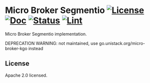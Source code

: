 # Micro Broker Segmentio [![License](https://img.shields.io/:license-apache-blue.svg)](https://opensource.org/licenses/Apache-2.0) [![Doc](https://img.shields.io/badge/go.dev-reference-007d9c?logo=go&logoColor=white&style=flat-square)](https://pkg.go.dev/go.unistack.org/micro-broker-segmentio?tab=overview) [![Status](https://go.unistack.org/micro-broker-segmentio/workflows/build/badge.svg?branch=master)](https://go.unistack.org/micro-broker-segmentio/actions?query=workflow%3Abuild+branch%3Amaster+event%3Apush) [![Lint](https://goreportcard.com/badge/go.unistack.org/micro-broker-segmentio)](https://goreportcard.com/report/go.unistack.org/micro-broker-segmentio)

Micro Broker Segmentio implementation.

DEPRECATION WARNING: not maintained, use go.unistack.org/micro-broker-kgo instead

## License

Apache 2.0 licensed.
